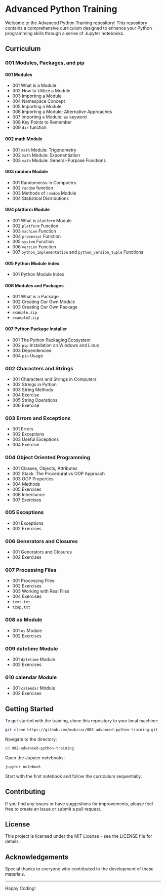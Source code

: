 # Advanced Python Training

Welcome to the Advanced Python Training repository! This repository contains a comprehensive curriculum designed to enhance your Python programming skills through a series of Jupyter notebooks. 

## Curriculum

### 001 Modules, Packages, and pip
#### 001 Modules
- 001 What is a Module
- 002 How to Utilize a Module
- 003 Importing a Module
- 004 Namespace Concept
- 005 Importing a Module
- 006 Importing a Module: Alternative Approaches
- 007 Importing a Module: `as` keyword
- 008 Key Points to Remember
- 009 `dir` function

#### 002 math Module
- 001 `math` Module: Trigonometry
- 002 `math` Module: Exponentiation
- 003 `math` Module: General-Purpose Functions

#### 003 random Module
- 001 Randomness in Computers
- 002 `random` function
- 003 Methods of `random` Module
- 004 Statistical Distributions

#### 004 platform Module
- 001 What is `platform` Module
- 002 `platform` Function
- 003 `machine` Function
- 004 `processor` Function
- 005 `system` Function
- 006 `version` Function
- 007 `python_implementation` and `python_version_tuple` Functions

#### 005 Python Module Index
- 001 Python Module Index

#### 006 Modules and Packages
- 001 What is a Package
- 002 Creating Our Own Module
- 003 Creating Our Own Package
- `example.zip`
- `example2.zip`

#### 007 Python Package Installer
- 001 The Python Packaging Ecosystem
- 002 `pip` Installation on Windows and Linux
- 003 Dependencies
- 004 `pip` Usage

### 002 Characters and Strings
- 001 Characters and Strings in Computers
- 002 Strings in Python
- 003 String Methods
- 004 Exercise
- 005 String Operations
- 006 Exercise

### 003 Errors and Exceptions
- 001 Errors
- 002 Exceptions
- 003 Useful Exceptions
- 004 Exercise

### 004 Object Oriented Programming
- 001 Classes, Objects, Attributes
- 002 Stack: The Procedural vs OOP Approach
- 003 OOP Properties
- 004 Methods
- 005 Exercises
- 006 Inheritance
- 007 Exercises

### 005 Exceptions
- 001 Exceptions
- 002 Exercises

### 006 Generators and Closures
- 001 Generators and Closures
- 002 Exercises

### 007 Processing Files
- 001 Processing Files
- 002 Exercises
- 003 Working with Real Files
- 004 Exercises
- `text.txt`
- `tzop.txt`

### 008 os Module
- 001 `os` Module
- 002 Exercises

### 009 datetime Module
- 001 `datetime` Module
- 002 Exercises

### 010 calendar Module
- 001 `calendar` Module
- 002 Exercises

## Getting Started

To get started with the training, clone this repository to your local machine:

```sh
git clone https://github.com/mukiraz/002-advanced-python-training.git
```

Navigate to the directory:

```sh
cd 002-advanced-python-training
```

Open the Jupyter notebooks:

```sh
jupyter notebook
```

Start with the first notebook and follow the curriculum sequentially.

## Contributing

If you find any issues or have suggestions for improvements, please feel free to create an issue or submit a pull request.

## License

This project is licensed under the MIT License - see the LICENSE file for details.

## Acknowledgements

Special thanks to everyone who contributed to the development of these materials.

---

Happy Coding!


